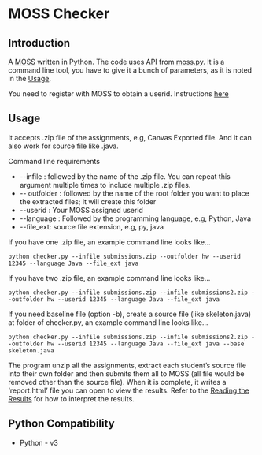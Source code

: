 # MOSS Checker

## Introduction
A [MOSS](http://theory.stanford.edu/~aiken/moss/) written in Python. The code uses API from [moss.py](https://github.com/soachishti/moss.py). It is a command line tool, you have to give it a bunch of parameters, as it is noted in the [Usage](#Usage).

You need to register with MOSS to obtain a userid.  Instructions [here](http://theory.stanford.edu/~aiken/moss/)

## Usage

It accepts  .zip file of the assignments, e.g, Canvas Exported file. And it can also work for source file like .java.

Command line requirements
-   --infile : followed by the name of the  .zip file. You can repeat this argument multiple times to include multiple .zip files. 
-   -- outfolder : followed by the name of the root folder you want to place the extracted files; it will create this folder
-   --userid : Your  MOSS  assigned userid
-   --language : Followed by the programming language, e.g, Python, Java
-  --file_ext: source file extension, e.g, py, java


If you have one .zip file, an example command line looks like…
```
python checker.py --infile submissions.zip --outfolder hw --userid 12345 --language Java --file_ext java
```
If you have two .zip file, an example command line looks like…
```
python checker.py --infile submissions.zip --infile submissions2.zip --outfolder hw --userid 12345 --language Java --file_ext java
```

If you need baseline file (option -b), create a source file (like skeleton.java) at folder of checker.py, an example command line looks like…
```
python checker.py --infile submissions.zip --infile submissions2.zip --outfolder hw --userid 12345 --language Java --file_ext java --base skeleton.java
```

The program unzip all the assignments, extract each student’s source file into their own folder and then submits them all to MOSS (all file would be removed other than the source file).  When it is complete, it writes a ‘report.html’ file you can open to view the results. Refer to the [Reading the Results](http://moss.stanford.edu/general/format.html) for how to interpret the results.

## Python Compatibility
- Python - v3